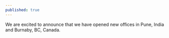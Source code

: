 ```yaml
---
published: true
---
```


We are excited to announce that we have opened new offices in Pune, India and Burnaby, BC, Canada.
